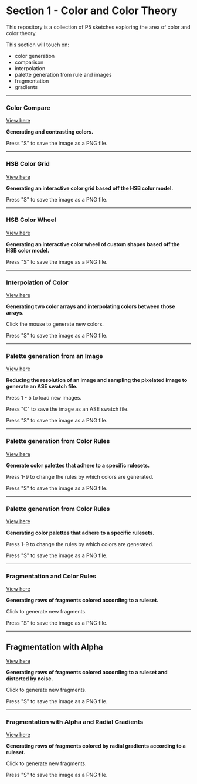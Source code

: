 # Section 1 - Color and Color Theory

This repository is a collection of P5 sketches exploring the area of color and color theory.

This section will touch on:

- color generation
- comparison
- interpolation
- palette generation from rule and images
- fragmentation
- gradients

---

### Color Compare

[View here](01_colorSquare/build/)

**Generating and contrasting colors.**

Press "S" to save the image as a PNG file.

---

### HSB Color Grid

[View here](02_colorGrid/build/)

**Generating an interactive color grid based off the HSB color model.**

Press "S" to save the image as a PNG file.

---

### HSB Color Wheel

[View here](03_segmentTriangles/build/)

**Generating an interactive color wheel of custom shapes based off the HSB color model.**

Press "S" to save the image as a PNG file.

---

### Interpolation of Color

[View here](04_lerpColors/build/)

**Generating two color arrays and interpolating colors between those arrays.**

Click the mouse to generate new colors.

Press "S" to save the image as a PNG file.

---

### Palette generation from an Image

[View here](05_imageProcessing/build/)

**Reducing the resolution of an image and sampling the pixelated image to generate an ASE swatch file.**

Press 1 - 5 to load new images.

Press "C" to save the image as an ASE swatch file.

Press "S" to save the image as a PNG file.

---

### Palette generation from Color Rules

[View here](06_generateColorPal/build/)

**Generate color palettes that adhere to a specific rulesets.**

Press 1-9 to change the rules by which colors are generated.

Press "S" to save the image as a PNG file.

---

### Palette generation from Color Rules

[View here](06_generateColorPal/build/)

**Generating color palettes that adhere to a specific rulesets.**

Press 1-9 to change the rules by which colors are generated.

Press "S" to save the image as a PNG file.

---

### Fragmentation and Color Rules

[View here](07_fragments/build/)

**Generating rows of fragments colored according to a ruleset.**

Click to generate new fragments.

Press "S" to save the image as a PNG file.

---

## Fragmentation with Alpha

[View here](08_alphaFragments/build/)

**Generating rows of fragments colored according to a ruleset and distorted by noise.**

Click to generate new fragments.

Press "S" to save the image as a PNG file.

---

### Fragmentation with Alpha and Radial Gradients

[View here](09_radialGradients/build/)

**Generating rows of fragments colored by radial gradients according to a ruleset.**

Click to generate new fragments.

Press "S" to save the image as a PNG file.
